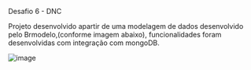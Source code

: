Desafio 6 - DNC


Projeto desenvolvido apartir de uma modelagem de dados desenvolvido pelo Brmodelo,(conforme imagem abaixo), funcionalidades foram desenvolvidas com integração com mongoDB. 

![image](https://github.com/Eduardo-lima92/Desafio-6-DNC/assets/130162150/3b8691f1-cfb4-493d-bea7-c281f66e8599)
